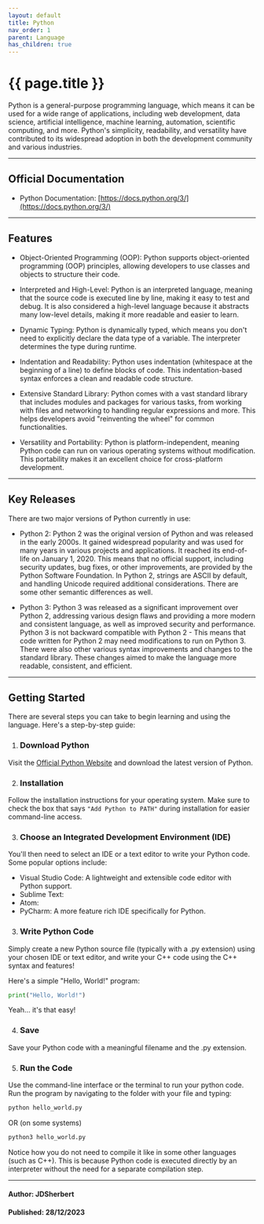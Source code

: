 ```yaml
---
layout: default
title: Python
nav_order: 1
parent: Language
has_children: true
---
```


{{ page.title }}
======================

Python is a general-purpose programming language, which means it can be used for a wide range of applications, including web development, data science, artificial intelligence, machine learning, automation, scientific computing, and more. Python's simplicity, readability, and versatility have contributed to its widespread adoption in both the development community and various industries.

-----------------------------------------------------------------------

## Official Documentation

- Python Documentation: [https://docs.python.org/3/](https://docs.python.org/3/)

-----------------------------------------------------------------------

## Features

- Object-Oriented Programming (OOP): Python supports object-oriented programming (OOP) principles, allowing developers to use classes and objects to structure their code.

- Interpreted and High-Level: Python is an interpreted language, meaning that the source code is executed line by line, making it easy to test and debug. It is also considered a high-level language because it abstracts many low-level details, making it more readable and easier to learn.

- Dynamic Typing: Python is dynamically typed, which means you don't need to explicitly declare the data type of a variable. The interpreter determines the type during runtime.

- Indentation and Readability: Python uses indentation (whitespace at the beginning of a line) to define blocks of code. This indentation-based syntax enforces a clean and readable code structure.

- Extensive Standard Library: Python comes with a vast standard library that includes modules and packages for various tasks, from working with files and networking to handling regular expressions and more. This helps developers avoid "reinventing the wheel" for common functionalities.

- Versatility and Portability: Python is platform-independent, meaning Python code can run on various operating systems without modification. This portability makes it an excellent choice for cross-platform development.

-----------------------------------------------------------------------

## Key Releases

There are two major versions of Python currently in use: 

- Python 2: Python 2 was the original version of Python and was released in the early 2000s. It gained widespread popularity and was used for many years in various projects and applications. It reached its end-of-life on January 1, 2020. This means that no official support, including security updates, bug fixes, or other improvements, are provided by the Python Software Foundation. In Python 2, strings are ASCII by default, and handling Unicode required additional considerations. There are some other semantic differences as well.

- Python 3: Python 3 was released as a significant improvement over Python 2, addressing various design flaws and providing a more modern and consistent language, as well as improved security and performance. Python 3 is not backward compatible with Python 2 - This means that code written for Python 2 may need modifications to run on Python 3. There were also other various syntax improvements and changes to the standard library. These changes aimed to make the language more readable, consistent, and efficient.

-----------------------------------------------------------------------

## Getting Started

There are several steps you can take to begin learning and using the language. Here's a step-by-step guide:

1. ### Download Python

Visit the [Official Python Website](https://www.python.org/downloads/) and download the latest version of Python.

2. ### Installation

Follow the installation instructions for your operating system. Make sure to check the box that says `"Add Python to PATH"` during installation for easier command-line access.

3. ### Choose an Integrated Development Environment (IDE)

You'll then need to select an IDE or a text editor to write your Python code. Some popular options include:

- Visual Studio Code: A lightweight and extensible code editor with Python support.
- Sublime Text:
- Atom:
- PyCharm: A more feature rich IDE specifically for Python.

3. ### Write Python Code

Simply create a new Python source file (typically with a .py extension) using your chosen IDE or text editor, and write your C++ code using the C++ syntax and features!

Here's a simple "Hello, World!" program:

```python
print("Hello, World!")
```

Yeah... it's that easy!

4. ### Save

Save your Python code with a meaningful filename and the .py extension.

5. ### Run the Code

Use the command-line interface or the terminal to run your python code. Run the program by navigating to the folder with your file and typing:

```bash
python hello_world.py
```

OR (on some systems)

```bash
python3 hello_world.py 
```

Notice how you do not need to compile it like in some other languages (such as C++). This is because Python code is executed directly by an interpreter without the need for a separate compilation step.

---

#### Author: JDSherbert
#### Published: 28/12/2023
